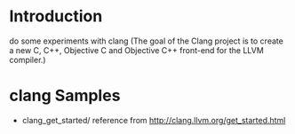 # Introduction

  do some experiments with clang 
  (The goal of the Clang project is to create a new C, C++, Objective C and Objective C++ front-end for the LLVM compiler.)
   
# clang Samples

 - clang_get_started/   reference from http://clang.llvm.org/get_started.html

